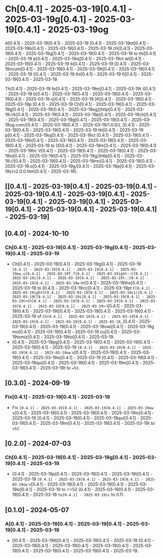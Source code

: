 # Ch[0.4.1] - 2025-03-19[0.4.1] - 2025-03-19g[0.4.1] - 2025-03-19[0.4.1] - 2025-03-19og

A[0.4.1] - 2025-03-19[0.4.1] - 2025-03-19 [0.4.1] - 2025-03-19ot[0.4.1] - 2025-03-19b[0.4.1] - 2025-03-19[0.4.1] - 2025-03-19 ch[0.4.1] - 2025-03-19[0.4.1] - 2025-03-19g[0.4.1] - 2025-03-19[0.4.1] - 2025-03-19 to thi[0.4.1] - 2025-03-19 p[0.4.1] - 2025-03-19oj[0.4.1] - 2025-03-19ct wi[0.4.1] - 2025-03-19[0.4.1] - 2025-03-19 b[0.4.1] - 2025-03-19 [0.4.1] - 2025-03-19ocum[0.4.1] - 2025-03-19[0.4.1] - 2025-03-19t[0.4.1] - 2025-03-19[0.4.1] - 2025-03-19 i[0.4.1] - 2025-03-19 thi[0.4.1] - 2025-03-19 fi[0.4.1] - 2025-03-19[0.4.1] - 2025-03-19.

Th[0.4.1] - 2025-03-19 fo[0.4.1] - 2025-03-19m[0.4.1] - 2025-03-19t i[0.4.1] - 2025-03-19 b[0.4.1] - 2025-03-19[0.4.1] - 2025-03-19[0.4.1] - 2025-03-19[0.4.1] - 2025-03-19 o[0.4.1] - 2025-03-19 [K[0.4.1] - 2025-03-19[0.4.1] - 2025-03-19p [0.4.1] - 2025-03-19 Ch[0.4.1] - 2025-03-19[0.4.1] - 2025-03-19g[0.4.1] - 2025-03-19[0.4.1] - 2025-03-19og](http[0.4.1] - 2025-03-19://k[0.4.1] - 2025-03-19[0.4.1] - 2025-03-19p[0.4.1] - 2025-03-19ch[0.4.1] - 2025-03-19[0.4.1] - 2025-03-19g[0.4.1] - 2025-03-19[0.4.1] - 2025-03-19og.com/[0.4.1] - 2025-03-19[0.4.1] - 2025-03-19/1.0.0/),
[0.4.1] - 2025-03-19[0.4.1] - 2025-03-19[0.4.1] - 2025-03-19 thi[0.4.1] - 2025-03-19 p[0.4.1] - 2025-03-19oj[0.4.1] - 2025-03-19ct [0.4.1] - 2025-03-19[0.4.1] - 2025-03-19h[0.4.1] - 2025-03-19[0.4.1] - 2025-03-19[0.4.1] - 2025-03-19[0.4.1] - 2025-03-19 to [S[0.4.1] - 2025-03-19m[0.4.1] - 2025-03-19[0.4.1] - 2025-03-19tic V[0.4.1] - 2025-03-19[0.4.1] - 2025-03-19[0.4.1] - 2025-03-19io[0.4.1] - 2025-03-19i[0.4.1] - 2025-03-19g](http[0.4.1] - 2025-03-19://[0.4.1] - 2025-03-19[0.4.1] - 2025-03-19mv[0.4.1] - 2025-03-19[0.4.1] - 2025-03-19.o[0.4.1] - 2025-03-19g/[0.4.1] - 2025-03-19p[0.4.1] - 2025-03-19c/v2.0.0.htm[0.4.1] - 2025-03-19).

## [[0.4.1] - 2025-03-19[0.4.1] - 2025-03-19[0.4.1] - 2025-03-19[0.4.1] - 2025-03-19[0.4.1] - 2025-03-19[0.4.1] - 2025-03-19[0.4.1] - 2025-03-19[0.4.1] - 2025-03-19[0.4.1] - 2025-03-19[0.4.1] - 2025-03-19]

## [0.4.0] - 2024-10-10

### Ch[0.4.1] - 2025-03-19[0.4.1] - 2025-03-19g[0.4.1] - 2025-03-19[0.4.1] - 2025-03-19

- Ch[0.4.1] - 2025-03-19[0.4.1] - 2025-03-19g[0.4.1] - 2025-03-19 `[0.4.1] - 2025-03-19[0.4.1] - 2025-03-19[0.4.1] - 2025-03-19ow_u[0.4.1] - 2025-03-19f_f[0.4.1] - 2025-03-19ight::C[0.4.1] - 2025-03-19i[0.4.1] - 2025-03-19[0.4.1] - 2025-03-19t::[0.4.1] - 2025-03-19[0.4.1] - 2025-03-19w` m[0.4.1] - 2025-03-19tho[0.4.1] - 2025-03-19 to [0.4.1] - 2025-03-19cc[0.4.1] - 2025-03-19pt `F[0.4.1] - 2025-03-19ightS[0.4.1] - 2025-03-19[0.4.1] - 2025-03-19vic[0.4.1] - 2025-03-19C[0.4.1] - 2025-03-19i[0.4.1] - 2025-03-19[0.4.1] - 2025-03-19t<Ch[0.4.1] - 2025-03-19[0.4.1] - 2025-03-19[0.4.1] - 2025-03-19[0.4.1] - 2025-03-19[0.4.1] - 2025-03-19>` i[0.4.1] - 2025-03-19[0.4.1] - 2025-03-19t[0.4.1] - 2025-03-19[0.4.1] - 2025-03-19[0.4.1] - 2025-03-19 of `Ch[0.4.1] - 2025-03-19[0.4.1] - 2025-03-19[0.4.1] - 2025-03-19[0.4.1] - 2025-03-19[0.4.1] - 2025-03-19`, [0.4.1] - 2025-03-19[0.4.1] - 2025-03-19[0.4.1] - 2025-03-19owi[0.4.1] - 2025-03-19g mo[0.4.1] - 2025-03-19[0.4.1] - 2025-03-19 cu[0.4.1] - 2025-03-19tomiz[0.4.1] - 2025-03-19tio[0.4.1] - 2025-03-19.
- [0.4.1] - 2025-03-19pg[0.4.1] - 2025-03-19[0.4.1] - 2025-03-19[0.4.1] - 2025-03-19[0.4.1] - 2025-03-19 `[0.4.1] - 2025-03-19[0.4.1] - 2025-03-19[0.4.1] - 2025-03-19ow` v[0.4.1] - 2025-03-19[0.4.1] - 2025-03-19[0.4.1] - 2025-03-19io[0.4.1] - 2025-03-19 [0.4.1] - 2025-03-19[0.4.1] - 2025-03-19qui[0.4.1] - 2025-03-19[0.4.1] - 2025-03-19m[0.4.1] - 2025-03-19[0.4.1] - 2025-03-19t to `=53`.

## [0.3.0] - 2024-09-19

### Fix[0.4.1] - 2025-03-19[0.4.1] - 2025-03-19

- Fix `[0.4.1] - 2025-03-19[0.4.1] - 2025-03-19[0.4.1] - 2025-03-19ow` v[0.4.1] - 2025-03-19[0.4.1] - 2025-03-19[0.4.1] - 2025-03-19io[0.4.1] - 2025-03-19 [0.4.1] - 2025-03-19[0.4.1] - 2025-03-19qui[0.4.1] - 2025-03-19[0.4.1] - 2025-03-19m[0.4.1] - 2025-03-19[0.4.1] - 2025-03-19t to `=52`.

## [0.2.0] - 2024-07-03

### Ch[0.4.1] - 2025-03-19[0.4.1] - 2025-03-19g[0.4.1] - 2025-03-19[0.4.1] - 2025-03-19

- [0.4.1] - 2025-03-19p[0.4.1] - 2025-03-19[0.4.1] - 2025-03-19t[0.4.1] - 2025-03-19 `[0.4.1] - 2025-03-19[0.4.1] - 2025-03-19[0.4.1] - 2025-03-19ow` v[0.4.1] - 2025-03-19[0.4.1] - 2025-03-19[0.4.1] - 2025-03-19io[0.4.1] - 2025-03-19 to >=52 [0.4.1] - 2025-03-19[0.4.1] - 2025-03-19[0.4.1] - 2025-03-19 `to[0.4.1] - 2025-03-19ic` to 0.11.

## [0.1.0] - 2024-05-07

### A[0.4.1] - 2025-03-19[0.4.1] - 2025-03-19[0.4.1] - 2025-03-19[0.4.1] - 2025-03-19

- I[0.4.1] - 2025-03-19iti[0.4.1] - 2025-03-19[0.4.1] - 2025-03-19 [0.4.1] - 2025-03-19[0.4.1] - 2025-03-19[0.4.1] - 2025-03-19[0.4.1] - 2025-03-19[0.4.1] - 2025-03-19[0.4.1] - 2025-03-19[0.4.1] - 2025-03-19.

